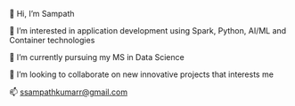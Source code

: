  👋 Hi, I’m Sampath
 
 👀 I’m interested in application development using Spark, Python, AI/ML and Container technologies
 
 🌱 I’m currently pursuing my MS in Data Science
 
 💞️ I’m looking to collaborate on new innovative projects that interests me
 
 📫 ssampathkumarr@gmail.com

<!---
SampathkumarSundaramurthy/SampathkumarSundaramurthy is a ✨ special ✨ repository because its `README.md` (this file) appears on your GitHub profile.
You can click the Preview link to take a look at your changes.
--->
